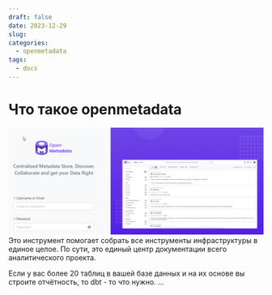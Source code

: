 ```yaml
---
draft: false
date: 2023-12-29
slug: 
categories:
  - openmetadata
tags:
  - docs
---
```

# Что такое openmetadata
![](_attachments/fec47aa0465f86a9195ca9e2b77ec280.png)
Это инструмент помогает собрать все инструменты инфраструктуры в единое целое.
По сути, это единый центр документации всего аналитического проекта.

<!-- more -->

Если у вас более 20 таблиц в вашей базе данных и на их основе вы строите отчётность, то dbt - то что нужно.
...
